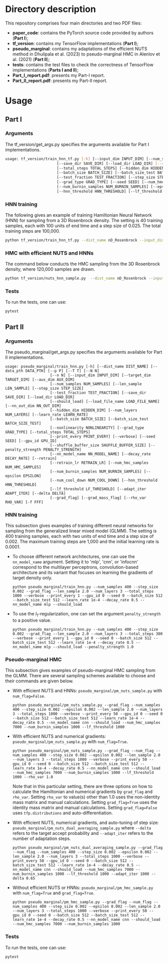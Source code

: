 # Directory description

This repository comprises four main directories and two PDF files:

* **paper_code**: contains the PyTorch source code provided by authors (**Part I**);
* **tf_version**: contains my TensorFlow implementations (**Part I**);
* **pseudo_marginal**: contains my adaptations of the efficient NUTS method in Dhulipala et al. (2023) to pseudo-marginal HMC in Alenlov et al. (2021) (**Part II**);
* **tests**: contains the test files to check the correctness of TensorFlow implementations (**Parts I and II**);
* **Part_I_report.pdf**: presents my Part-I report.
* **Part_II_report.pdf**: presents my Part-II report.

# Usage

## Part I

### Arguments

The tf_version/get_args.py specifies the arguments available for Part I implementations.

```bash
usage: tf_version/train_hnn_tf.py [-h] [--input_dim INPUT_DIM] [--num_samples NUM_SAMPLES] [--len_sample LEN_SAMPLE] [--dist_name DIST_NAME]
                       [--save_dir SAVE_DIR] [--load_dir LOAD_DIR] [--should_load] [--load_file_name LOAD_FILE_NAME]
                       [--total_steps TOTAL_STEPS] [--hidden_dim HIDDEN_DIM] [--num_layers NUM_LAYERS] [--learn_rate LEARN_RATE]
                       [--batch_size BATCH_SIZE] [--batch_size_test BATCH_SIZE_TEST] [--nonlinearity NONLINEARITY]
                       [--test_fraction TEST_FRACTION] [--step_size STEP_SIZE] [--print_every PRINT_EVERY] [--verbose]
                       [--grad_type GRAD_TYPE] [--seed SEED] [--num_hmc_samples NUM_HMC_SAMPLES]
                       [--num_burnin_samples NUM_BURNIN_SAMPLES] [--epsilon EPSILON] [--num_cool_down NUM_COOL_DOWN]
                       [--hnn_threshold HNN_THRESHOLD] [--lf_threshold LF_THRESHOLD] [--gpu_id GPU_ID] [--num_pos NUM_POS] [-f FFF]
```

### HNN training

The following gives an example of training Hamiltonian Neural Network (HNN) for sampling from a 3D Rosenbrock density. The setting is 40 training samples, each with 100 units of end time and a step size of 0.025. The total training steps are 100,000.

```bash
python tf_version/train_hnn_tf.py --dist_name nD_Rosenbrock --input_dim 6 --num_samples 40 --step_size 0.025 --len_sample 100 --num_layers 3 --total_steps 100000 --verbose --print_every 500 --gpu_id 0
```

### HMC with efficient NUTS and HNNs

The command below conducts the HMC sampling from the 3D Rosenbrock density, where 120,000 samples are drawn.

```bash
python tf_version/nuts_hnn_sample.py  --dist_name nD_Rosenbrock --input_dim 6 --num_samples 40 --step_size 0.025 --epsilon 0.025 --len_sample 100 --num_layers 3 --total_steps 100000 --verbose --print_every 50 --num_hmc_samples 120000 --num_burnin_samples 5000 --gpu_id 0
```

### Tests

To run the tests, one can use:

```bash
pytest
```

## Part II

### Arguments

The pseudo_marginal/get_args.py specifies the arguments available for Part II implementations.

```
usage: pseudo_marginal/train_hnn.py [-h] [--dist_name DIST_NAME] [--data_pth DATA_PTH] [--p P] [--T T] [--N N]
                    [--n N] [--input_dim INPUT_DIM] [--target_dim TARGET_DIM] [--aux_dim AUX_DIM]
                    [--num_samples NUM_SAMPLES] [--len_sample LEN_SAMPLE] [--step_size STEP_SIZE]
                    [--test_fraction TEST_FRACTION] [--save_dir SAVE_DIR] [--load_dir LOAD_DIR]
                    [--should_load] [--load_file_name LOAD_FILE_NAME] [--nn_out_dim NN_OUT_DIM]
                    [--hidden_dim HIDDEN_DIM] [--num_layers NUM_LAYERS] [--learn_rate LEARN_RATE]
                    [--batch_size BATCH_SIZE] [--batch_size_test BATCH_SIZE_TEST]
                    [--nonlinearity NONLINEARITY] [--grad_type GRAD_TYPE] [--total_steps TOTAL_STEPS]
                    [--print_every PRINT_EVERY] [--verbose] [--seed SEED] [--gpu_id GPU_ID]
                    [--shuffle_buffer_size SHUFFLE_BUFFER_SIZE] [--penalty_strength PENALTY_STRENGTH]
                    [--nn_model_name NN_MODEL_NAME] [--decay_rate DECAY_RATE] [--retrain]
                    [--retrain_lr RETRAIN_LR] [--num_hmc_samples NUM_HMC_SAMPLES]
                    [--num_burnin_samples NUM_BURNIN_SAMPLES] [--epsilon EPSILON]
                    [--num_cool_down NUM_COOL_DOWN] [--hnn_threshold HNN_THRESHOLD]
                    [--lf_threshold LF_THRESHOLD] [--adapt_iter ADAPT_ITER] [--delta DELTA]
                    [--grad_flag] [--grad_mass_flag] [--rho_var RHO_VAR] [-f FFF]
```

### HNN training

This subsection gives examples of training different neural networks for sampling from the generalized linear mixed model (GLMM). The setting is 400 training samples, each with two units of end time and a step size of 0.002. The maximum training steps are 1,000 and the initial learning rate is 0.0001.

* To choose different network architectures, one can use the `nn_model_name` argument. Setting it to 'mlp', 'cnn', or 'infocnn' correspond to the multilayer perceptrons, convolution-based architecture and its variant that focuses on learning the gradients of target density only.

  ```
  python pseudo_marginal/train_hnn.py --num_samples 400 --step_size 0.002 --grad_flag --len_sample 2.0 --num_layers 3 --total_steps 1000 --verbose --print_every 1 --gpu_id 0 --seed 0 --batch_size 512 --batch_size_test 512 --learn_rate 1e-4 --decay_rate 0.5 --nn_model_name mlp --should_load
  ```
* To use the $l_1$-regularization, one can set the argument `penalty_strength` to a positive value.

  ```
  python pseudo_marginal/train_hnn.py --num_samples 400 --step_size 0.002 --grad_flag --len_sample 2.0 --num_layers 3 --total_steps 300 --verbose --print_every 1 --gpu_id 0 --seed 0 --batch_size 512 --batch_size_test 512 --learn_rate 1e-4 --decay_rate 0.5 --nn_model_name mlp --should_load --penalty_strength 1.0
  ```

### Pseudo-marginal HMC

This subsection gives examples of pseudo-marginal HMC sampling from the GLMM. There are several sampling schemes available to choose and their commands are given below.

* With efficient NUTS and HNNs: `pseudo_marginal/pm_nuts_sample.py` with `num_flag=False`.

  ```
  python pseudo_marginal/pm_nuts_sample.py --grad_flag --num_samples 400 --step_size 0.002 --epsilon 0.002 --len_sample 2.0 --num_layers 3 --total_steps 1000 --verbose --print_every 50 --gpu_id 0 --seed 0 --batch_size 512 --batch_size_test 512 --learn_rate 1e-4 --decay_rate 0.5 --nn_model_name cnn --should_load --num_hmc_samples 7000 --num_burnin_samples 1000 --lf_threshold 1000 

  ```
* With efficient NUTS and numerical gradients: `pseudo_marginal/pm_nuts_sample.py` with `num_flag=True`.

  ```
  python pseudo_marginal/pm_nuts_sample.py --grad_flag --num_flag --num_samples 400 --step_size 0.002 --epsilon 0.002 --len_sample 2.0 --num_layers 3 --total_steps 1000 --verbose --print_every 50 --gpu_id 0 --seed 0 --batch_size 512 --batch_size_test 512 --learn_rate 1e-4 --decay_rate 0.5 --nn_model_name cnn --should_load --num_hmc_samples 7000 --num_burnin_samples 1000 --lf_threshold 1000 --rho_var 1.0

  ```

  Note that in this particular setting, there are three options on how to calculate the Hamiltonian and numerical gradients by `grad_flag` and `rho_var`. Setting `rho_var` to value(s) other than 1.0 uses the non-identity mass matrix and manual calculations. Setting `grad_flag=True` uses the identity mass matrix and manual calculations. Setting `grad_flag=False` uses `tfp.distributions` and auto-differentiation.
* With efficient NUTS, numerical gradients, and auto-tuning of step size: `pseudo_marginal/pm_nuts_dual_averaging_sample.py` where `--delta` refers to the target accept probability and `--adapt_iter` refers to the number of adaptation steps.

  ```
  python pseudo_marginal/pm_nuts_dual_averaging_sample.py --grad_flag --num_flag --num_samples 400 --step_size 0.002 --epsilon 0.002 --len_sample 2.0 --num_layers 3 --total_steps 1000 --verbose --print_every 50 --gpu_id 0 --seed 0 --batch_size 512 --batch_size_test 512 --learn_rate 1e-4 --decay_rate 0.5 --nn_model_name cnn --should_load --num_hmc_samples 7000 --num_burnin_samples 1000 --lf_threshold 1000 --adapt_iter 1000 --delta 0.65
  ```
* Without efficient NUTS or HNNs: `pseudo_marginal/pm_hmc_sample.py` with `num_flag=True` and `grad_flag=True`.

  ```
  python pseudo_marginal/pm_hmc_sample.py --grad_flag --num_flag --num_samples 400 --step_size 0.002 --epsilon 0.002 --len_sample 2.0 --num_layers 3 --total_steps 1000 --verbose --print_every 50 --gpu_id 0 --seed 0 --batch_size 512 --batch_size_test 512 --learn_rate 1e-4 --decay_rate 0.5 --nn_model_name cnn --should_load --num_hmc_samples 7000 --num_burnin_samples 1000
  ```

### Tests

To run the tests, one can use:

```bash
pytest
```
